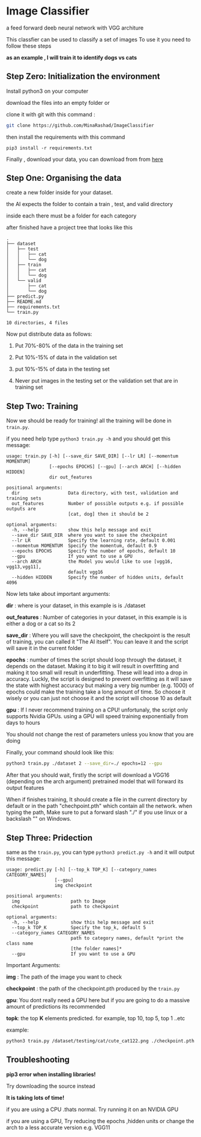 # Image Classifier

a feed forward deeb neural network with VGG architure

This classfier can be used to classify a set of images
To use it you need to follow these steps

**as an example , I will train it to identify dogs vs cats**

## Step Zero: Initialization the environment 

Install python3 on your computer

download the files into an empty folder or 

clone it with git with this command : 
```bash
git clone https://github.com/MinaRashad/ImageClassifier
```
then install the requirements with this command

    pip3 install -r requirements.txt

Finally , download your data, you can download from from [here](http://www.image-net.org/) 

## Step One: Organising the data

create a new folder inside for your dataset. 

the AI expects the folder to contain a train , test, and valid directory

inside each there must be a folder for each category

after finished have a project tree that looks like this

```
.
├── dataset
│   ├── test
│   │   ├── cat
│   │   └── dog
│   ├── train
│   │   ├── cat
│   │   └── dog
│   └── valid
│       ├── cat
│       └── dog
├── predict.py
├── README.md
├── requirements.txt
└── train.py

10 directories, 4 files
```
Now put distribute data as follows:
  
  1. Put 70%-80% of the data in the training set
  
  2. Put 10%-15% of data in the validation set
  
  3. put 10%-15% of data in the testing set
  
  4. Never put images in the testing set or the validation set that are in training set

## Step Two: Training

Now we should be ready for training! all the training will be done in `train.py`.

if you need help type `python3 train.py -h` and you should get this message:
```
usage: train.py [-h] [--save_dir SAVE_DIR] [--lr LR] [--momentum MOMENTUM]
                [--epochs EPOCHS] [--gpu] [--arch ARCH] [--hidden HIDDEN]
                dir out_features

positional arguments:
  dir                  Data directory, with test, validation and training sets
  out_features         Number of possible outputs e.g. if possible outputs are
                       [cat, dog] then it should be 2

optional arguments:
  -h, --help           show this help message and exit
  --save_dir SAVE_DIR  where you want to save the checkpoint
  --lr LR              Specify the learning rate, default 0.001
  --momentum MOMENTUM  Specify the momentum, default 0.9
  --epochs EPOCHS      Specify the number of epochs, default 10
  --gpu                If you want to use a GPU
  --arch ARCH          the Model you would like to use [vgg16, vgg13,vgg11],
                       default vgg16
  --hidden HIDDEN      Specify the number of hidden units, default 4096
  ```
  Now lets take about important arguments:
  
  **dir** : where is your dataset, in this example is is ./dataset
  
  **out_features** : Number of categories in your dataset, in this example is is either a dog or a cat so its 2
  
  **save_dir** : Where you will save the checkpoint, the checkpoint is the result of training, you can called it "The AI itself". You can leave it and the script will save it in the current folder
  
  **epochs** : number of times the script should loop through the dataset, it depends on the dataset. Making it to big it will result in overfitting and making it too small will result in underfitting. These will lead into a drop in accuracy. Luckly, the script is designed to prevent overfitting as it will save the state with highest accuracy but making a very big number (e.g. 1000) of epochs could make the training take a long amount of time. So choose it wisely or you can just not choose it and the script will choose 10 as default

  **gpu** : If I never recommend training on a CPU! unfortunaly, the script only supports Nvidia GPUs. using a GPU will speed training exponentially from days to hours 
 
 You should not change the rest of parameters unless you know that you are doing
 
 Finally, your command should look like this:
 
 ```bash
 python3 train.py ./dataset 2 --save_dir=./ epochs=12 --gpu
 ```
 After that you should wait, firstly the script will download a VGG16 (depending on the arch argument) pretrained model that will forward its output features
 
 When if finishes training, It should create a file in the current directory by default or in the path  "chechpoint.pth" which contain all the network. 
 when typing the path, Make sure to put a forward slash "./" if you use linux or a backslash "\" on Windows.
 
## Step Three: Pridection
same as the `train.py`, you can type `python3 predict.py -h` and it will output this message:

```
usage: predict.py [-h] [--top_k TOP_K] [--category_names CATEGORY_NAMES]
                  [--gpu]
                  img checkpoint

positional arguments:
  img                   path to Image
  checkpoint            path to checkpoint

optional arguments:
  -h, --help            show this help message and exit
  --top_k TOP_K         Specify the top_k, default 5
  --category_names CATEGORY_NAMES
                        path to category names, default *print the class name
                        [the folder names]*
  --gpu                 If you want to use a GPU
```
Important Arguments:

   **img** : The path of the image you want to check
   
   **checkpoint** : the path of the checkpoint.pth produced by the `train.py`
   
   **gpu**: You dont really need a GPU here but if you are going to do a massive amount of predictions its recommended
   
   **topk**: the top **K** elements predicted. for example, top 10, top 5, top 1 ..etc

   example:
 ```bash
 python3 train.py /dataset/testing/cat/cute_cat122.png ./checkpoint.pth
 ```

## Troubleshooting

**pip3 error when installing libraries!**

Try downloading the source instead

**It is taking lots of time!**

if you are using a CPU .thats normal. Try running it on an NVIDIA GPU

if you are using a GPU, Try reducing the epochs ,hidden units or change the arch to a less accurate version e.g. VGG11
